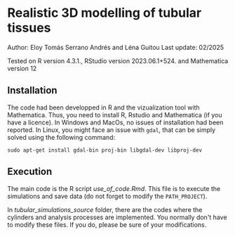 
# Realistic 3D modelling of tubular tissues #

Author: Eloy Tomás Serrano Andrés and Léna Guitou 
Last update: 02/2025

Tested on R version 4.3.1., RStudio version 2023.06.1+524. and Mathematica version 12


## Installation ##

The code had been developped in R and the vizualization tool with Mathematica. Thus, you need to install R, Rstudio and Mathematica (if you have a licence). In Windows and MacOs, no issues of installation had been reported. In Linux, you might face an issue with ``` gdal ```, that can be simply solved using the following command:

``` sudo apt-get install gdal-bin proj-bin libgdal-dev libproj-dev ```


## Execution ##

The main code is the R script *use_of_code.Rmd*. This file is to execute the simulations and save data (do not forget to modify the ```PATH_PROJECT```).  

In *tubular_simulations_source* folder, there are the codes where the cylinders and analysis processes are implemented. You normally don't have to modify these files. If you do, please be sure of your modifications. 

